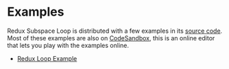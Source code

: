 # Examples

Redux Subspace Loop is distributed with a few examples in its [source code](/packages/redux-subspace-loop/examples). Most of these examples are also on [CodeSandbox](https://codesandbox.io/), this is an online editor that lets you play with the examples online.

* [Redux Loop Example](/packages/redux-subspace-loop/examples/redux-loop-example)
